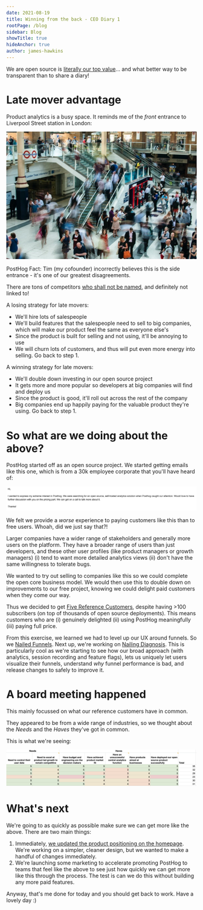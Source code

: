 ```yaml
---
date: 2021-08-19
title: Winning from the back - CEO Diary 1
rootPage: /blog
sidebar: Blog
showTitle: true
hideAnchor: true
author: james-hawkins
---
```


We are open source is [literally our top value](../handbook/company/values)... and what better way to be transparent than to share a diary!

# Late mover advantage

Product analytics is a busy space. It reminds me of the _front_ entrance to Liverpool Street station in London:

![Liverpool Street Front Entrance - lots of people](../images/blog/CEO-diary-1/liverpool-st-station.jpg)

PostHog Fact: Tim (my cofounder) incorrectly believes this is the side entrance - it's one of our greatest disagreements.

There are tons of competitors [who shall not be named](https://en.wikipedia.org/wiki/Lord_Voldemort#:~:text=Voldemort%20is%20the%20archenemy%20of,to%20vanquish%20the%20Dark%20Lord%22.&text=Nearly%20every%20witch%20or%20wizard,or%20%22the%20Dark%20Lord%22.), and definitely not linked to!

A losing strategy for late movers:

- We'll hire lots of salespeople
- We'll build features that the salespeople need to sell to big companies, which will make our product feel the same as everyone else's
- Since the product is built for selling and not using, it'll be annoying to use
- We will churn lots of customers, and thus will put even more energy into selling. Go back to step 1.

A winning strategy for late movers:

- We'll double down investing in our open source project
- It gets more and more popular so developers at big companies will find and deploy us
- Since the product is good, it'll roll out across the rest of the company
- Big companies end up happily paying for the valuable product they're using. Go back to step 1.

# So what are we doing about the above?

PostHog started off as an open source project. We started getting emails like this one, which is from a 30k employee corporate that you'll have heard of:

![An email from a potential customer saying they have extreme interest](../images/blog/CEO-diary-1/extreme-interest.jpg)

We felt we provide a _worse_ experience to paying customers like this than to free users. Whoah, did we just say that?!

Larger companies have a wider range of stakeholders and generally more users on the platform. They have a broader range of users than just developers, and these other user profiles (like product managers or growth managers) (i) tend to want more detailed analytics views (ii) don't have the same willingness to tolerate bugs.

We wanted to try out selling to companies like this so we could complete the open core business model. We would then use this to double down on improvements to our free project, knowing we could delight paid customers when they come our way.

Thus we decided to get [Five Reference Customers](../handbook/strategy/strategy), despite having >100 subscribers (on top of thousands of open source deployments). This means customers who are (i) genuinely delighted (ii) using PostHog meaningfully (iii) paying full price.

From this exercise, we learned we had to level up our UX around funnels. So we [Nailed Funnels](new-vp-nailing-funnels). Next up, we're working on [Nailing Diagnosis](../handbook/strategy/roadmap). This is particularly cool as we're starting to see how our broad approach (with analytics, session recording and feature flags), lets us uniquely let users visualize their funnels, understand _why_ funnel performance is bad, and release changes to safely to improve it.

# A board meeting happened

This mainly focussed on what our reference customers have in common.

They appeared to be from a wide range of industries, so we thought about the _Needs_ and the _Haves_ they've got in common. 

This is what we're seeing:

![Customer problems they have in common](../images/blog/CEO-diary-1/customer-dna.jpg)

# What's next

We're going to as quickly as possible make sure we can get more like the above. There are two main things:

1. Immediately, [we updated the product positioning on the homepage](https://github.com/PostHog/posthog.com/pull/1810). We're working on a simpler, cleaner design, but we wanted to make a handful of changes immediately.
1. We're launching some marketing to accelerate promoting PostHog to teams that feel like the above to see just how quickly we can get more like this through the process. The test is can we do this without building any more paid features.

Anyway, that's me done for today and you should get back to work. Have a lovely day :)